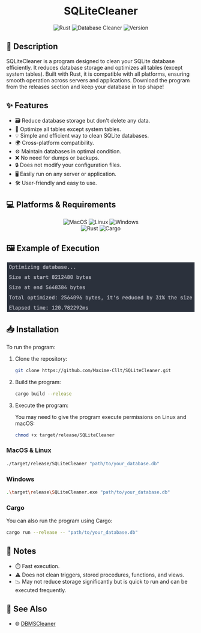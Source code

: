 <div align="center">
<h1>SQLiteCleaner</h1>
</div>

<div align="center">
    <img src="https://img.shields.io/badge/Rust-dea584?style=for-the-badge&logo=rust&logoColor=white" alt="Rust" />
    <img src="https://img.shields.io/badge/Sqlite-Cleaner-53a863?style=for-the-badge" alt="Database Cleaner" />
    <img src="https://img.shields.io/badge/Version-1.0.1-informational?style=for-the-badge" alt="Version" />
</div>

## 📜 Description

SQLiteCleaner is a program designed to clean your SQLite database efficiently. It reduces database storage and
optimizes all tables (except system tables). Built with Rust, it is compatible with all platforms, ensuring smooth
operation across servers and applications. Download the program from the releases section and keep your database in top
shape!

## ✨ Features

- 🗃️ Reduce database storage but don't delete any data.
- 🚀 Optimize all tables except system tables.
- 💡 Simple and efficient way to clean SQLite databases.
- 🌍 Cross-platform compatibility.
- ⚙️ Maintain databases in optimal condition.
- ❌ No need for dumps or backups.
- 🔒 Does not modify your configuration files.
- 🖥️ Easily run on any server or application.
- 🛠️ User-friendly and easy to use.

## 💻 Platforms & Requirements

<div align="center">
<img src="https://img.shields.io/badge/OS-MacOS-informational?style=flat&logo=apple&logoColor=white&color=53a863" alt="MacOS" />
<img src="https://img.shields.io/badge/OS-Linux-informational?style=flat&logo=linux&logoColor=white&color=53a863" alt="Linux" />
<img src="https://img.shields.io/badge/OS-Windows-informational?style=flat&logo=windows&logoColor=white&color=53a863" alt="Windows" />
</div>

<div align="center">
<img src="https://img.shields.io/badge/Rust-1.83+-informational?style=flat&logo=rust&logoColor=white&color=53a863" alt="Rust" />
<img src="https://img.shields.io/badge/Cargo-informational?style=flat&logo=rust&logoColor=white&color=53a863" alt="Cargo" />
</div>

## 🖼️ Example of Execution

<div align="center">
<img src="assets/Example.png" alt="Example" width="500px" height="auto" />
</div>

## 📥 Installation

To run the program:

1. Clone the repository:

   ```bash
   git clone https://github.com/Maxime-Cllt/SQLiteCleaner.git
   ```

2. Build the program:

   ```bash
   cargo build --release
   ```

3. Execute the program:

   You may need to give the program execute permissions on Linux and macOS:

   ```bash
   chmod +x target/release/SQLiteCleaner
   ```

### MacOS & Linux

```bash
./target/release/SQLiteCleaner "path/to/your_database.db"
```

### Windows

```bash
.\target\release\SQLiteCleaner.exe "path/to/your_database.db"
```

### Cargo

You can also run the program using Cargo:

```bash
cargo run --release -- "path/to/your_database.db"
```

## 📝 Notes

- ⏱️ Fast execution.
- ⚠️ Does not clean triggers, stored procedures, functions, and views.
- 📉 May not reduce storage significantly but is quick to run and can be executed frequently.

## 🔗 See Also

- 🌐 [DBMSCleaner](https://github.com/Maxime-Cllt/DBMSCleaner)
